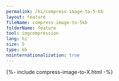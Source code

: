 ```yaml
---
permalink: /hi/compress-image-to-5-kb
layout: feature
fileName: compress-image-to-5kb
folderName: feature
tool: imgcompression
lang: hi
size: 5
type: kb
nointernationalization: true
---
```

{%- include compress-image-to-X.html -%}       
